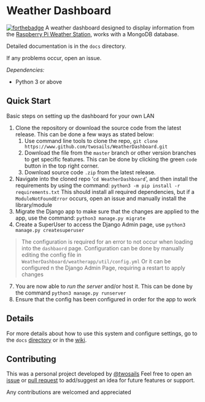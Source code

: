 # Weather Dashboard

[![forthebadge](https://forthebadge.com/images/badges/made-with-python.svg)](https://forthebadge.com) 
A weather dashboard designed to display information from
the [Raspberry Pi Weather Station](https://projects.raspberrypi.org/en/projects/build-your-own-weather-station), works
with a MongoDB database.

Detailed documentation is in the `docs` directory.

If any problems occur, open an issue.

*Dependencies:*

* Python 3 or above

## Quick Start

Basic steps on setting up the dashboard for your own LAN

1. Clone the repository or download the source code from the latest release. This can be done a few ways as stated
   below:
	1. Use command line tools to clone the repo, `git clone https://www.github.com/twosails/WeatherDashboard.git`
	2. Download the file from the `master` branch or other version branches to get specific features. This can be done
	   by clicking the green `code`  button in the top right corner.
	3. Download source code `.zip`  from the latest release.
2. Navigate into the cloned repo ‘`cd WeatherDashboard`’, and then install the requirements by using the
   command: `python3 -m pip install -r requirements.txt`
   This should install all required dependencies, but if a `ModuleNotFoundError` occurs, open an issue and manually
   install the library/module
4. Migrate the Django app to make sure that the changes are applied to the app, use the
   command: `python3 manage.py migrate`
5. Create a SuperUser to access the Django Admin page, use `python3 manage.py createsuperuser`

> The configuration is required for an error to not occur when loading into the `dashbaord` page.
> Configuration can be done by manually editing the config file in `WeatherDashboard/weatherapp/util/config.yml`
> Or it can be configured n the Django Admin Page, requiring a restart to apply changes

7. You are now able to *run the server* and/or host it. This can be done by the command `python3 manage.py runserver`
8. Ensure that the config has been configured in order for the app to work

## Details

For more details about how to use this system and configure settings, go to
the `docs`  [directory](https://github.com/TwoSails/WeatherDashboard/tree/master/docs) or in
the [wiki](https://github.com/TwoSails/WeatherDashboard/wiki).

## Contributing

This was a personal project developed by [@twosails](https://github.com/twosails)
Feel free to open an [issue](https://github.com/TwoSails/WeatherDashboard/issues)
or [pull request](https://github.com/twosails/WeatherDashboard/pulls) to add/suggest an idea for future features or
support.

Any contributions are welcomed and appreciated 

